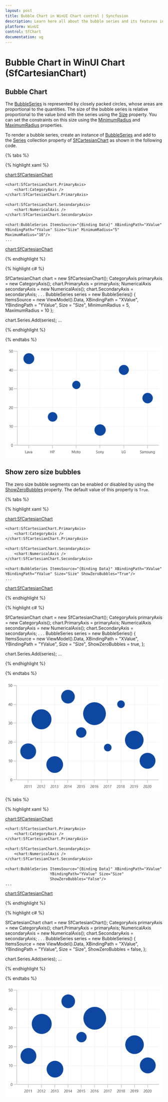 ```yaml
---
layout: post
title: Bubble Chart in WinUI Chart control | Syncfusion
description: Learn here all about the bubble series and its features in Syncfusion WinUI Chart (SfCartesianChart) control.
platform: WinUI
control: SfChart
documentation: ug
---
```


# Bubble Chart in WinUI Chart (SfCartesianChart)

## Bubble Chart

The [BubbleSeries](https://help.syncfusion.com/cr/winui/Syncfusion.UI.Xaml.Charts.BubbleSeries.html) is represented by closely packed circles, whose areas are proportional to the quantities. The size of the bubble series is relative proportional to the value bind with the series using the [Size](https://help.syncfusion.com/cr/winui/Syncfusion.UI.Xaml.Charts.BubbleSeries.html#Syncfusion_UI_Xaml_Charts_BubbleSeries_Size)  property. You can set the constraints on this size using the [MinimumRadius](https://help.syncfusion.com/cr/winui/Syncfusion.UI.Xaml.Charts.BubbleSeries.html#Syncfusion_UI_Xaml_Charts_BubbleSeries_MinimumRadius) and [MaximumRadius](https://help.syncfusion.com/cr/winui/Syncfusion.UI.Xaml.Charts.BubbleSeries.html#Syncfusion_UI_Xaml_Charts_BubbleSeries_MaximumRadius) properties.

To render a bubble series, create an instance of [BubbleSeries](https://help.syncfusion.com/cr/winui/Syncfusion.UI.Xaml.Charts.BubbleSeries.html) and add to the [Series](https://help.syncfusion.com/cr/winui/Syncfusion.UI.Xaml.Charts.SfCartesianChart.html#Syncfusion_UI_Xaml_Charts_SfCartesianChart_Series) collection property of [SfCartesianChart](https://help.syncfusion.com/cr/winui/Syncfusion.UI.Xaml.Charts.SfCartesianChart.html) as shown in the following code.

{% tabs %}

{% highlight xaml %}

<chart:SfCartesianChart>
    
    <chart:SfCartesianChart.PrimaryAxis>
        <chart:CategoryAxis />
    </chart:SfCartesianChart.PrimaryAxis>

    <chart:SfCartesianChart.SecondaryAxis>
        <chart:NumericalAxis />
    </chart:SfCartesianChart.SecondaryAxis> 

    <chart:BubbleSeries ItemsSource="{Binding Data}" XBindingPath="XValue" YBindingPath="YValue" Size="Size" MinimumRadius="5" MaximumRadius="10"/>
    ...
<chart:SfCartesianChart>

{% endhighlight %}

{% highlight c# %}

SfCartesianChart chart = new SfCartesianChart();
CategoryAxis primaryAxis = new CategoryAxis();
chart.PrimaryAxis = primaryAxis;
NumericalAxis secondaryAxis = new NumericalAxis();
chart.SecondaryAxis = secondaryAxis;
. . .
BubbleSeries series = new BubbleSeries()
{
    ItemsSource = new ViewModel().Data,
    XBindingPath = "XValue",
    YBindingPath = "YValue",
    Size = "Size",
    MinimumRadius = 5,
    MaximumRadius = 10
};

chart.Series.Add(series);
...

{% endhighlight %}

{% endtabs %}

![Bubble chart type in WinUI Chart](Bubble_Images/WinUI_bubble_chart.png)

## Show zero size bubbles

The zero size bubble segments can be enabled or disabled by using the [ShowZeroBubbles](https://help.syncfusion.com/cr/winui/Syncfusion.UI.Xaml.Charts.BubbleSeries.html#Syncfusion_UI_Xaml_Charts_BubbleSeries_ShowZeroBubbles) property. The default value of this property is `True`.

{% tabs %}

{% highlight xaml %}

<chart:SfCartesianChart>

    <chart:SfCartesianChart.PrimaryAxis>
        <chart:CategoryAxis />
    </chart:SfCartesianChart.PrimaryAxis>

    <chart:SfCartesianChart.SecondaryAxis>
        <chart:NumericalAxis />
    </chart:SfCartesianChart.SecondaryAxis> 

    <chart:BubbleSeries ItemsSource="{Binding Data}" XBindingPath="XValue" YBindingPath="YValue" Size="Size" ShowZeroBubbles="True"/>
    ...
<chart:SfCartesianChart>

{% endhighlight %}

{% highlight c# %}

SfCartesianChart chart = new SfCartesianChart();
CategoryAxis primaryAxis = new CategoryAxis();
chart.PrimaryAxis = primaryAxis;
NumericalAxis secondaryAxis = new NumericalAxis();
chart.SecondaryAxis = secondaryAxis;
. . .
BubbleSeries series = new BubbleSeries()
{
    ItemsSource = new ViewModel().Data,
    XBindingPath = "XValue",
    YBindingPath = "YValue",
    Size = "Size",
    ShowZeroBubbles = true,
};

chart.Series.Add(series);
...

{% endhighlight %}

{% endtabs %}

![Show zero size bubbles support in WinUI Chart](Bubble_Images/WinUI_bubble_chart_showzerobubble_true.png)

{% tabs %}

{% highlight xaml %}

<chart:SfCartesianChart>
    
    <chart:SfCartesianChart.PrimaryAxis>
        <chart:CategoryAxis />
    </chart:SfCartesianChart.PrimaryAxis>

    <chart:SfCartesianChart.SecondaryAxis>
        <chart:NumericalAxis />
    </chart:SfCartesianChart.SecondaryAxis> 
    
    <chart:BubbleSeries ItemsSource="{Binding Data}" XBindingPath="XValue" 
                        YBindingPath="YValue" Size="Size"
                        ShowZeroBubbles="False"/>
    ...
<chart:SfCartesianChart>

{% endhighlight %}

{% highlight c# %}

SfCartesianChart chart = new SfCartesianChart();
CategoryAxis primaryAxis = new CategoryAxis();
chart.PrimaryAxis = primaryAxis;
NumericalAxis secondaryAxis = new NumericalAxis();
chart.SecondaryAxis = secondaryAxis;
. . .
BubbleSeries series = new BubbleSeries()
{
    ItemsSource = new ViewModel().Data,
    XBindingPath = "XValue",
    YBindingPath = "YValue",
    Size = "Size",
    ShowZeroBubbles = false,
};

chart.Series.Add(series);
...

{% endhighlight %}

{% endtabs %}

![ShowZeroBubbles support in WinUI Chart](Bubble_Images/WinUI_bubble_chart_showzerobubble_false.png)

